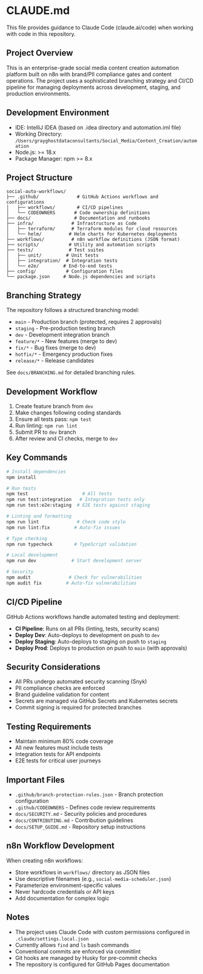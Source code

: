 # CLAUDE.md

This file provides guidance to Claude Code (claude.ai/code) when working with code in this repository.

## Project Overview

This is an enterprise-grade social media content creation automation platform built on n8n with brand/PII compliance gates and content operations. The project uses a sophisticated branching strategy and CI/CD pipeline for managing deployments across development, staging, and production environments.

## Development Environment

- IDE: IntelliJ IDEA (based on .idea directory and automation.iml file)
- Working Directory: `/Users/grayghostdataconsultants/Social_Media/Content_Creation/automation`
- Node.js: >= 18.x
- Package Manager: npm >= 8.x

## Project Structure

```
social-auto-workflows/
├── .github/              # GitHub Actions workflows and configurations
│   ├── workflows/        # CI/CD pipelines
│   └── CODEOWNERS       # Code ownership definitions
├── docs/                # Documentation and runbooks
├── infra/              # Infrastructure as Code
│   ├── terraform/      # Terraform modules for cloud resources
│   └── helm/          # Helm charts for Kubernetes deployments
├── workflows/          # n8n workflow definitions (JSON format)
├── scripts/           # Utility and automation scripts
├── tests/             # Test suites
│   ├── unit/         # Unit tests
│   ├── integration/  # Integration tests
│   └── e2e/         # End-to-end tests
├── config/           # Configuration files
└── package.json     # Node.js dependencies and scripts
```

## Branching Strategy

The repository follows a structured branching model:
- `main` - Production branch (protected, requires 2 approvals)
- `staging` - Pre-production testing branch
- `dev` - Development integration branch
- `feature/*` - New features (merge to dev)
- `fix/*` - Bug fixes (merge to dev)
- `hotfix/*` - Emergency production fixes
- `release/*` - Release candidates

See `docs/BRANCHING.md` for detailed branching rules.

## Development Workflow

1. Create feature branch from `dev`
2. Make changes following coding standards
3. Ensure all tests pass: `npm test`
4. Run linting: `npm run lint`
5. Submit PR to `dev` branch
6. After review and CI checks, merge to `dev`

## Key Commands

```bash
# Install dependencies
npm install

# Run tests
npm test                    # All tests
npm run test:integration   # Integration tests only
npm run test:e2e:staging  # E2E tests against staging

# Linting and formatting
npm run lint              # Check code style
npm run lint:fix         # Auto-fix issues

# Type checking
npm run typecheck        # TypeScript validation

# Local development
npm run dev             # Start development server

# Security
npm audit              # Check for vulnerabilities
npm audit fix         # Auto-fix vulnerabilities
```

## CI/CD Pipeline

GitHub Actions workflows handle automated testing and deployment:
- **CI Pipeline**: Runs on all PRs (linting, tests, security scans)
- **Deploy Dev**: Auto-deploys to development on push to `dev`
- **Deploy Staging**: Auto-deploys to staging on push to `staging`
- **Deploy Prod**: Deploys to production on push to `main` (with approvals)

## Security Considerations

- All PRs undergo automated security scanning (Snyk)
- PII compliance checks are enforced
- Brand guideline validation for content
- Secrets are managed via GitHub Secrets and Kubernetes secrets
- Commit signing is required for protected branches

## Testing Requirements

- Maintain minimum 80% code coverage
- All new features must include tests
- Integration tests for API endpoints
- E2E tests for critical user journeys

## Important Files

- `.github/branch-protection-rules.json` - Branch protection configuration
- `.github/CODEOWNERS` - Defines code review requirements
- `docs/SECURITY.md` - Security policies and procedures
- `docs/CONTRIBUTING.md` - Contribution guidelines
- `docs/SETUP_GUIDE.md` - Repository setup instructions

## n8n Workflow Development

When creating n8n workflows:
- Store workflows in `workflows/` directory as JSON files
- Use descriptive filenames (e.g., `social-media-scheduler.json`)
- Parameterize environment-specific values
- Never hardcode credentials or API keys
- Add documentation for complex logic

## Notes

- The project uses Claude Code with custom permissions configured in `.claude/settings.local.json`
- Currently allows `find` and `ls` bash commands
- Conventional commits are enforced via commitlint
- Git hooks are managed by Husky for pre-commit checks
- The repository is configured for GitHub Pages documentation